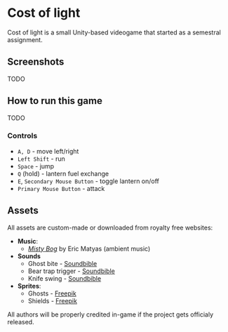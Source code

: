 # Cost of light
Cost of light is a small Unity-based videogame that started as a semestral assignment.

## Screenshots
TODO

## How to run this game
TODO
### Controls
* `A, D` - move left/right
* `Left Shift` - run
* `Space` - jump
* `Q` (hold) - lantern fuel exchange
* `E`, `Secondary Mouse Button` - toggle lantern on/off
* `Primary Mouse Button` - attack
## Assets
All assets are custom-made or downloaded from royalty free websites:  
* **Music**:
  * *[Misty Bog](https://soundimage.org/fantasywonder/)* by Eric Matyas (ambient music)
* **Sounds**
  * Ghost bite - [Soundbible](http://soundbible.com/950-Bite.htmlhttp://soundbible.com/950-Bite.html)
  * Bear trap trigger - [Soundbible](http://soundbible.com/1980-Swords-Collide.html)
  * Knife swing - [Soundbible](http://soundbible.com/1176-Sword-Swing.html)
* **Sprites**:
  * Ghosts - [Freepik](https://www.freepik.com/free-vector/set-of-halloween-celebration-ghosts_1319234.htm)
  * Shields - [Freepik](https://www.freepik.com/free-vector/collection-of-blue-shields-in-flat-design_1086346.htm)

All authors will be properly credited in-game if the project gets officialy released.